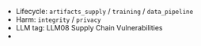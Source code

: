 - Lifecycle:      `artifacts_supply` / `training` / `data_pipeline`
- Harm:             `integrity` / `privacy`
- LLM tag:  LLM08 Supply Chain Vulnerabilities
-